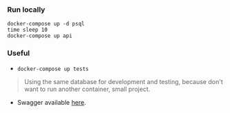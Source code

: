 ### Run locally

```shell
docker-compose up -d psql
time sleep 10
docker-compose up api
```

### Useful

- `docker-compose up tests`

> Using the same database for development and testing, because don't want to run another container, small project.

- Swagger available [here](./docs/swagger.yaml).

